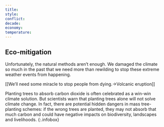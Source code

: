 ```yaml
---
title: 
style: 
conflict: 
decade: 
economy: 
temperature: 
---
```


## Eco-mitigation

Unfortunately, the natural methods aren’t enough. We damaged the climate so much in the past that we need more than rewilding to stop these extreme weather events from happening.

[[We’ll need some miracle to stop people from dying.->Volcanic eruption]]


Planting trees to absorb carbon dioxide is often celebrated as a win-win climate solution. But scientists warn that planting trees alone will not solve climate change. In fact, there are potential hidden dangers in mass tree-planting schemes: if the wrong trees are planted, they may not absorb that much carbon and could have negative impacts on biodiversity, landscapes and livelihoods.
{:.infobox}
